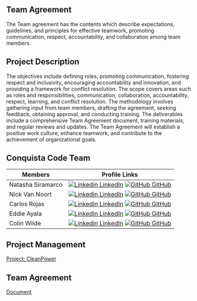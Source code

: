## Team Agreement
The Team agreement has the contents which describe expectations, guidelines, and principles for effective teamwork, promoting communication, respect, accountability, and collaboration among team members.

## Project Description

The objectives include defining roles, promoting communication, fostering respect and inclusivity, encouraging accountability and innovation, and providing a framework for conflict resolution. The scope covers areas such as roles and responsibilities, communication, collaboration, accountability, respect, learning, and conflict resolution. The methodology involves gathering input from team members, drafting the agreement, seeking feedback, obtaining approval, and conducting training. The deliverables include a comprehensive Team Agreement document, training materials, and regular reviews and updates. The Team Agreement will establish a positive work culture, enhance teamwork, and contribute to the achievement of organizational goals.

## Conquista Code Team 
| Members | Profile Links |
| --- | --- |
| Natasha Siramarco | [![Linkedin](https://i.stack.imgur.com/gVE0j.png) LinkedIn](https://www.linkedin.com/in/natasha-siramarco/) [![GitHub](https://i.stack.imgur.com/tskMh.png) GitHub](https://github.com/nsiramarco) |
| Nick Van Noort | [![Linkedin](https://i.stack.imgur.com/gVE0j.png) LinkedIn](https://www.linkedin.com/in/nicholas-van-noort/) [![GitHub](https://i.stack.imgur.com/tskMh.png) GitHub](https://github.com/nvannoort) |
| Carlos Rojas | [![Linkedin](https://i.stack.imgur.com/gVE0j.png) LinkedIn](https://www.linkedin.com/in/carlos-rojass/) [![GitHub](https://i.stack.imgur.com/tskMh.png) GitHub](https://github.com/carlosjorr) |
| Eddie Ayala |  [![Linkedin](https://i.stack.imgur.com/gVE0j.png) LinkedIn](https://www.linkedin.com/in/eddie-ayala3/) [![GitHub](https://i.stack.imgur.com/tskMh.png) GitHub](https://github.com/Edmandoo1) |
| Colin Wilde |  [![Linkedin](https://i.stack.imgur.com/gVE0j.png) LinkedIn](https://www.linkedin.com/in/colin-wilde-748718209/) [![GitHub](https://i.stack.imgur.com/tskMh.png) GitHub](https://github.com/wildedcolin) |
 

## Project Management

[Project: CleanPower](https://github.com/orgs/Conquista-Code/projects/1)

## Team Agreement
[Document](https://github.com/Conquista-Code/TeamAgreement/blob/main/Group%20Project%20Team%20Agreement.pdf)


